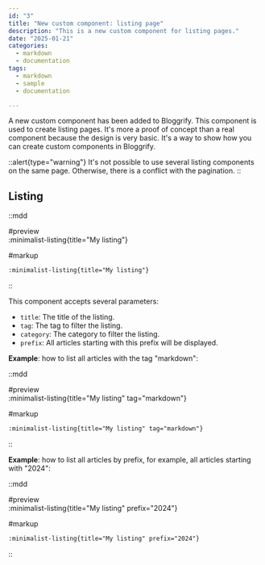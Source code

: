 ```yaml
---
id: "3"
title: "New custom component: listing page"
description: "This is a new custom component for listing pages."
date: "2025-01-21"
categories:
  - markdown
  - documentation
tags:
  - markdown
  - sample
  - documentation

---
```


A new custom component has been added to Bloggrify. This component is used to create listing pages.
It's more a proof of concept than a real component because the design is very basic.
It's a way to show how you can create custom components in Bloggrify.

::alert{type="warning"}
It's not possible to use several listing components on the same page. Otherwise, there is a conflict with the pagination.
::

## Listing

::mdd

#preview    
:minimalist-listing{title="My listing"}


#markup
```markdown
:minimalist-listing{title="My listing"}

```
::

This component accepts several parameters:
- `title`: The title of the listing.
- `tag`: The tag to filter the listing.
- `category`: The category to filter the listing.
- `prefix`: All articles starting with this prefix will be displayed.

**Example**: how to list all articles with the tag "markdown":

::mdd

#preview    
:minimalist-listing{title="My listing" tag="markdown"}


#markup
```markdown
:minimalist-listing{title="My listing" tag="markdown"}

```
::

**Example**: how to list all articles by prefix, for example, all articles starting with "2024":

::mdd

#preview    
:minimalist-listing{title="My listing" prefix="2024"}


#markup
```markdown
:minimalist-listing{title="My listing" prefix="2024"}

```
::
